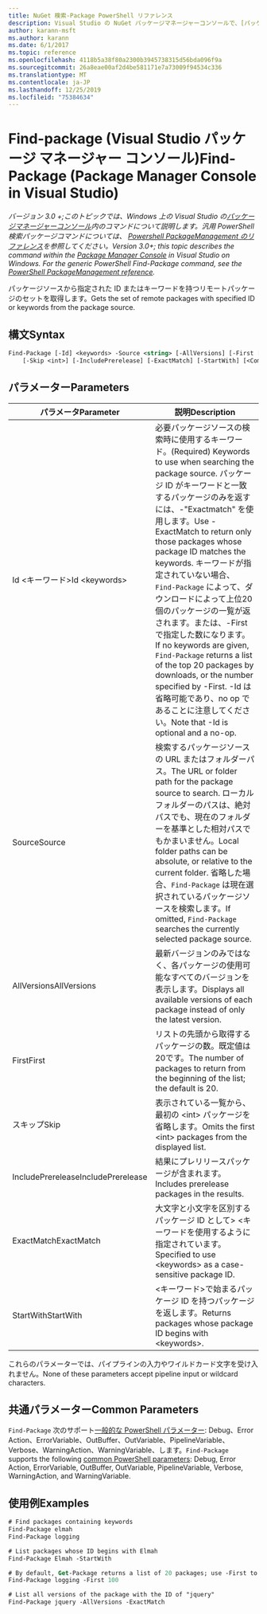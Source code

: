 ```yaml
---
title: NuGet 検索-Package PowerShell リファレンス
description: Visual Studio の NuGet パッケージマネージャーコンソールで、[パッケージの検索] PowerShell コマンドを参照してください。
author: karann-msft
ms.author: karann
ms.date: 6/1/2017
ms.topic: reference
ms.openlocfilehash: 4118b5a38f80a2300b3945738315d56bda096f9a
ms.sourcegitcommit: 26a8eae00af2d4be581171e7a73009f94534c336
ms.translationtype: MT
ms.contentlocale: ja-JP
ms.lasthandoff: 12/25/2019
ms.locfileid: "75384634"
---
```

# <a name="find-package-package-manager-console-in-visual-studio"></a><span data-ttu-id="8ba0c-103">Find-package (Visual Studio パッケージ マネージャー コンソール)</span><span class="sxs-lookup"><span data-stu-id="8ba0c-103">Find-Package (Package Manager Console in Visual Studio)</span></span>

<span data-ttu-id="8ba0c-104">*バージョン 3.0 +;このトピックでは、Windows 上の Visual Studio の[パッケージマネージャーコンソール](../../consume-packages/install-use-packages-powershell.md)内のコマンドについて説明します。汎用 PowerShell 検索パッケージコマンドについては、 [Powershell PackageManagement のリファレンス](/powershell/module/packagemanagement/?view=powershell-6)を参照してください。*</span><span class="sxs-lookup"><span data-stu-id="8ba0c-104">*Version 3.0+; this topic describes the command within the [Package Manager Console](../../consume-packages/install-use-packages-powershell.md) in Visual Studio on Windows. For the generic PowerShell Find-Package command, see the [PowerShell PackageManagement reference](/powershell/module/packagemanagement/?view=powershell-6).*</span></span>

<span data-ttu-id="8ba0c-105">パッケージソースから指定された ID またはキーワードを持つリモートパッケージのセットを取得します。</span><span class="sxs-lookup"><span data-stu-id="8ba0c-105">Gets the set of remote packages with specified ID or keywords from the package source.</span></span>

## <a name="syntax"></a><span data-ttu-id="8ba0c-106">構文</span><span class="sxs-lookup"><span data-stu-id="8ba0c-106">Syntax</span></span>

```ps
Find-Package [-Id] <keywords> -Source <string> [-AllVersions] [-First [<int>]]
    [-Skip <int>] [-IncludePrerelease] [-ExactMatch] [-StartWith] [<CommonParameters>]
```

## <a name="parameters"></a><span data-ttu-id="8ba0c-107">パラメーター</span><span class="sxs-lookup"><span data-stu-id="8ba0c-107">Parameters</span></span>

| <span data-ttu-id="8ba0c-108">パラメータ</span><span class="sxs-lookup"><span data-stu-id="8ba0c-108">Parameter</span></span> | <span data-ttu-id="8ba0c-109">説明</span><span class="sxs-lookup"><span data-stu-id="8ba0c-109">Description</span></span> |
| --- | --- |
| <span data-ttu-id="8ba0c-110">Id &lt;キーワード&gt;</span><span class="sxs-lookup"><span data-stu-id="8ba0c-110">Id &lt;keywords&gt;</span></span> | <span data-ttu-id="8ba0c-111">必要パッケージソースの検索時に使用するキーワード。</span><span class="sxs-lookup"><span data-stu-id="8ba0c-111">(Required) Keywords to use when searching the package source.</span></span> <span data-ttu-id="8ba0c-112">パッケージ ID がキーワードと一致するパッケージのみを返すには、-"Exactmatch" を使用します。</span><span class="sxs-lookup"><span data-stu-id="8ba0c-112">Use -ExactMatch to return only those packages whose package ID matches the keywords.</span></span> <span data-ttu-id="8ba0c-113">キーワードが指定されていない場合、`Find-Package` によって、ダウンロードによって上位20個のパッケージの一覧が返されます。または、-First で指定した数になります。</span><span class="sxs-lookup"><span data-stu-id="8ba0c-113">If no keywords are given, `Find-Package` returns a list of the top 20 packages by downloads, or the number specified by -First.</span></span> <span data-ttu-id="8ba0c-114">-Id は省略可能であり、no op であることに注意してください。</span><span class="sxs-lookup"><span data-stu-id="8ba0c-114">Note that -Id is optional and a no-op.</span></span> |
| <span data-ttu-id="8ba0c-115">Source</span><span class="sxs-lookup"><span data-stu-id="8ba0c-115">Source</span></span> | <span data-ttu-id="8ba0c-116">検索するパッケージソースの URL またはフォルダーパス。</span><span class="sxs-lookup"><span data-stu-id="8ba0c-116">The URL or folder path for the package source to search.</span></span> <span data-ttu-id="8ba0c-117">ローカルフォルダーのパスは、絶対パスでも、現在のフォルダーを基準とした相対パスでもかまいません。</span><span class="sxs-lookup"><span data-stu-id="8ba0c-117">Local folder paths can be absolute, or relative to the current folder.</span></span> <span data-ttu-id="8ba0c-118">省略した場合、`Find-Package` は現在選択されているパッケージソースを検索します。</span><span class="sxs-lookup"><span data-stu-id="8ba0c-118">If omitted, `Find-Package` searches the currently selected package source.</span></span> |
| <span data-ttu-id="8ba0c-119">AllVersions</span><span class="sxs-lookup"><span data-stu-id="8ba0c-119">AllVersions</span></span> | <span data-ttu-id="8ba0c-120">最新バージョンのみではなく、各パッケージの使用可能なすべてのバージョンを表示します。</span><span class="sxs-lookup"><span data-stu-id="8ba0c-120">Displays all available versions of each package instead of only the latest version.</span></span> |
| <span data-ttu-id="8ba0c-121">First</span><span class="sxs-lookup"><span data-stu-id="8ba0c-121">First</span></span> | <span data-ttu-id="8ba0c-122">リストの先頭から取得するパッケージの数。既定値は20です。</span><span class="sxs-lookup"><span data-stu-id="8ba0c-122">The number of packages to return from the beginning of the list; the default is 20.</span></span> |
| <span data-ttu-id="8ba0c-123">スキップ</span><span class="sxs-lookup"><span data-stu-id="8ba0c-123">Skip</span></span> | <span data-ttu-id="8ba0c-124">表示されている一覧から、最初の &lt;int&gt; パッケージを省略します。</span><span class="sxs-lookup"><span data-stu-id="8ba0c-124">Omits the first &lt;int&gt; packages from the displayed list.</span></span>  |
| <span data-ttu-id="8ba0c-125">IncludePrerelease</span><span class="sxs-lookup"><span data-stu-id="8ba0c-125">IncludePrerelease</span></span> | <span data-ttu-id="8ba0c-126">結果にプレリリースパッケージが含まれます。</span><span class="sxs-lookup"><span data-stu-id="8ba0c-126">Includes prerelease packages in the results.</span></span> |
| <span data-ttu-id="8ba0c-127">ExactMatch</span><span class="sxs-lookup"><span data-stu-id="8ba0c-127">ExactMatch</span></span> | <span data-ttu-id="8ba0c-128">大文字と小文字を区別するパッケージ ID として&gt; &lt;キーワードを使用するように指定されています。</span><span class="sxs-lookup"><span data-stu-id="8ba0c-128">Specified to use &lt;keywords&gt; as a case-sensitive package ID.</span></span> |
| <span data-ttu-id="8ba0c-129">StartWith</span><span class="sxs-lookup"><span data-stu-id="8ba0c-129">StartWith</span></span> | <span data-ttu-id="8ba0c-130">&lt;キーワード&gt;で始まるパッケージ ID を持つパッケージを返します。</span><span class="sxs-lookup"><span data-stu-id="8ba0c-130">Returns packages whose package ID begins with &lt;keywords&gt;.</span></span> |

<span data-ttu-id="8ba0c-131">これらのパラメーターでは、パイプラインの入力やワイルドカード文字を受け入れません。</span><span class="sxs-lookup"><span data-stu-id="8ba0c-131">None of these parameters accept pipeline input or wildcard characters.</span></span>

## <a name="common-parameters"></a><span data-ttu-id="8ba0c-132">共通パラメーター</span><span class="sxs-lookup"><span data-stu-id="8ba0c-132">Common Parameters</span></span>

<span data-ttu-id="8ba0c-133">`Find-Package` 次のサポート[一般的な PowerShell パラメーター](https://go.microsoft.com/fwlink/?LinkID=113216): Debug、Error Action、ErrorVariable、OutBuffer、OutVariable、PipelineVariable、Verbose、WarningAction、WarningVariable、します。</span><span class="sxs-lookup"><span data-stu-id="8ba0c-133">`Find-Package` supports the following [common PowerShell parameters](https://go.microsoft.com/fwlink/?LinkID=113216): Debug, Error Action, ErrorVariable, OutBuffer, OutVariable, PipelineVariable, Verbose, WarningAction, and WarningVariable.</span></span>

## <a name="examples"></a><span data-ttu-id="8ba0c-134">使用例</span><span class="sxs-lookup"><span data-stu-id="8ba0c-134">Examples</span></span>

```ps
# Find packages containing keywords
Find-Package elmah
Find-Package logging

# List packages whose ID begins with Elmah
Find-Package Elmah -StartWith

# By default, Get-Package returns a list of 20 packages; use -First to show more
Find-Package logging -First 100

# List all versions of the package with the ID of "jquery"
Find-Package jquery -AllVersions -ExactMatch
```
